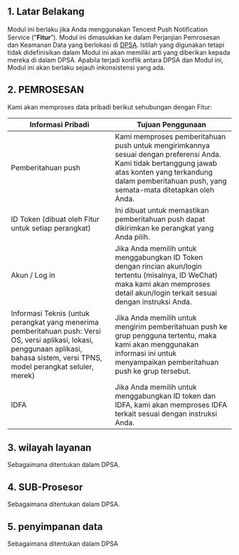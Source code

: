 ## 1.  Latar Belakang

Modul ini berlaku jika Anda menggunakan Tencent Push Notiﬁcation Service ("**Fitur**”). Modul ini dimasukkan ke dalam Perjanjian Pemrosesan dan Keamanan Data yang berlokasi di [DPSA](https://intl.cloud.tencent.com/document/product/301/17347). Istilah yang digunakan tetapi tidak didefinisikan dalam Modul ini akan memiliki arti yang diberikan kepada mereka di dalam DPSA. Apabila terjadi konflik antara DPSA dan Modul ini, Modul ini akan berlaku sejauh inkonsistensi yang ada.

## 2.  PEMROSESAN

Kami akan memproses data pribadi berikut sehubungan dengan Fitur:

| **Informasi Pribadi**                                        | **Tujuan Penggunaan**                                        |
| ------------------------------------------------------------ | ------------------------------------------------------------ |
| Pemberitahuan  push                                          | Kami memproses  pemberitahuan push untuk mengirimkannya sesuai dengan preferensi Anda. Kami  tidak bertanggung jawab atas konten yang terkandung dalam pemberitahuan push,  yang semata-mata ditetapkan oleh Anda. |
| ID Token (dibuat  oleh Fitur untuk setiap perangkat)         | Ini dibuat untuk  memastikan pemberitahuan push dapat dikirimkan ke perangkat yang Anda pilih. |
| Akun / Log in                                                | Jika Anda memilih  untuk menggabungkan ID Token dengan rincian akun/login tertentu (misalnya, ID  WeChat) maka kami akan memproses detail akun/login terkait sesuai dengan  instruksi Anda. |
| Informasi Teknis  (untuk perangkat yang menerima pemberitahuan push: Versi OS, versi aplikasi,  lokasi, penggunaan aplikasi, bahasa sistem, versi TPNS, model perangkat  seluler, merek) | Jika Anda memilih  untuk mengirim pemberitahuan push ke grup pengguna tertentu, maka kami akan  menggunakan informasi ini untuk menyampaikan pemberitahuan push ke grup  tersebut. |
| IDFA                  | Jika Anda memilih  untuk menggabungkan ID token dan IDFA, kami akan memproses IDFA terkait  sesuai dengan instruksi Anda. |

## 3.  wilayah layanan

Sebagaimana ditentukan dalam DPSA.

## 4.  SUB-Prosesor

Sebagaimana ditentukan dalam DPSA.

## 5.  penyimpanan data

Sebagaimana ditentukan dalam DPSA